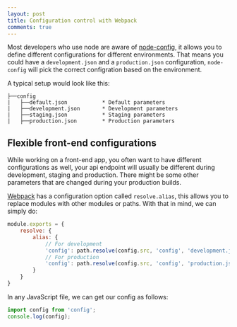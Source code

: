 ```yaml
---
layout: post
title: Configuration control with Webpack
comments: true
---
```


Most developers who use node are aware of [node-config](https://github.com/lorenwest/node-config), it allows you to define different configurations for different environments.
That means you could have a `development.json` and a `production.json` configuration, `node-config` will pick the correct configration based on the environment.

A typical setup would look like this:

```
├──config
|   ├──default.json           * Default parameters
|   ├──development.json       * Development parameters
|   ├──staging.json           * Staging parameters
|   ├──production.json        * Production parameters
```

## Flexible front-end configurations

While working on a front-end app, you often want to have different configurations as well, your api endpoint will usually be different during development, staging and production.
There might be some other parameters that are changed during your production builds.

[Webpack](https://webpack.github.io) has a configuration option called `resolve.alias`, this allows you to replace modules with other modules or paths.
With that in mind, we can simply do:

```javascript
module.exports = {
	resolve: {
		alias: {
			// For development
			'config': path.resolve(config.src, 'config', 'development.js')
			// For production
			'config': path.resolve(config.src, 'config', 'production.js')
		}
	}
}
```

In any JavaScript file, we can get our config as follows:

```javascript
import config from 'config';
console.log(config);
```